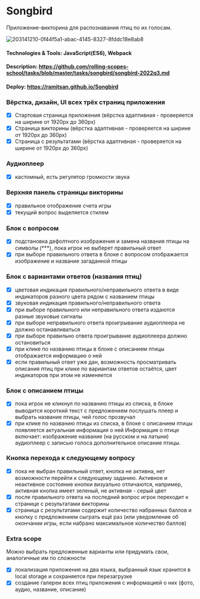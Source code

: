 # Songbird
Приложение-викторина для распознавания птиц по их голосам.

![203141210-0f44f5a1-abac-4145-8327-8fddc18e8ab8](https://user-images.githubusercontent.com/45296707/224593032-5d097d1a-563b-458e-b4ee-3d66e8d766ee.jpg)

#### Technologies & Tools: JavaScript(ES6), Webpack
#### Description: https://github.com/rolling-scopes-school/tasks/blob/master/tasks/songbird/songbird-2022q3.md
#### Deploy: https://ramitsan.github.io/Songbird

### Вёрстка, дизайн, UI всех трёх страниц приложения
- [x] Стартовая страница приложения (вёрстка адаптивная - проверяется на ширине от 1920рх до 360рх) 
- [x] Страница викторины (вёрстка адаптивная - проверяется на ширине от 1920рх до 360рх) 
- [x] Страница с результатами (вёрстка адаптивная - проверяется на ширине от 1920рх до 360рх)

### Аудиоплеер
- [x] кастомный, есть регулятор громкости звука

### Верхняя панель страницы викторины 
- [x] правильное отображение счета игры
- [x] текущий вопрос выделяется стилем 

### Блок с вопросом 
- [x] подстановка дефолтного изображения и замена названия птицы на символы (***), пока игрок не выберет правильный ответ 
- [x] при выборе правильного ответа в блоке с вопросом отображается изображение и название загаданной птицы 

### Блок с вариантами ответов (названия птиц)
- [x] цветовая индикация правильного/неправильного ответа в виде индикаторов разного цвета рядом с названием птицы
- [x] звуковая индикация правильного/неправильного ответа
- [x] при выборе правильного или неправильного ответа издаются разные звуковые сигналы
- [x] при выборе неправильного ответа проигрывание аудиоплеера не должно останавливаться
- [x] при выборе правильно ответа проигрывание аудиоплеера должно остановиться
- [x] при клике по названию птицы в блоке с описанием птицы отображается информацию о ней
- [x] если правильный ответ уже дан, возможность просматривать описания птиц при клике по вариантам ответов остаётся, цвет индикаторов при этом не изменяется

### Блок с описанием птицы
- [x] пока игрок не кликнул по названию птицы из списка, в блоке выводится короткий текст с предложением послушать плеер и выбрать название птицы, чей голос прозвучал
- [x] при клике по названию птицы из списка, в блоке с описанием птицы появляется актуальная информация о ней 
Информация о птице включает:
изображение
название (на русском и на латыни)
аудиоплеер с записью голоса
дополнительное описание птицы.

### Кнопка перехода к следующему вопросу 
- [x] пока не выбран правильный ответ, кнопка не активна, нет возможности перейти к следующему заданию. Активное и неактивное состояние кнопки визуально отличаются, например, активная кнопка имеет зеленый, не активная - серый цвет
- [x] после правильного ответа на последний вопрос игрок переходит к странице с результатами викторины 
- [x] страница с результатами содержит количество набранных баллов и кнопку с предложением сыграть ещё раз (или уведомление об окончании игры, если набрано максимальное количество баллов) 

### Extra scope
Можно выбрать предложенные варианты или придумать свои, аналогичные им по сложности
- [x] локализация приложения на два языка, выбранный язык хранится в local storage и сохраняется при перезагрузке
- [x] создание галереи всех птиц приложения c информацией о них (фото, аудио, название, описание) 
